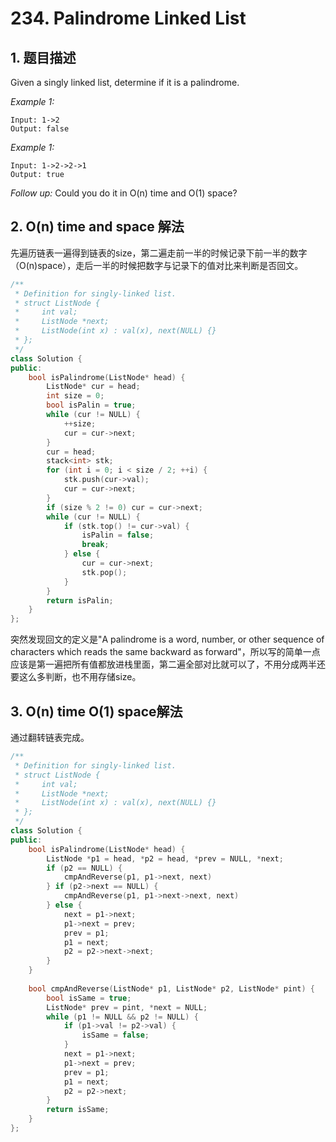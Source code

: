 # 234. Palindrome Linked List

## 1. 题目描述
Given a singly linked list, determine if it is a palindrome.

*Example 1:*
```
Input: 1->2
Output: false
```
*Example 1:*
```
Input: 1->2->2->1
Output: true
```
*Follow up:*
Could you do it in O(n) time and O(1) space?

## 2. O(n) time and space 解法
先遍历链表一遍得到链表的size，第二遍走前一半的时候记录下前一半的数字（O(n)space），走后一半的时候把数字与记录下的值对比来判断是否回文。
```cpp
/**
 * Definition for singly-linked list.
 * struct ListNode {
 *     int val;
 *     ListNode *next;
 *     ListNode(int x) : val(x), next(NULL) {}
 * };
 */
class Solution {
public:
    bool isPalindrome(ListNode* head) {
        ListNode* cur = head;
        int size = 0;
        bool isPalin = true;
        while (cur != NULL) {
            ++size;
            cur = cur->next;
        }
        cur = head;
        stack<int> stk;
        for (int i = 0; i < size / 2; ++i) {
            stk.push(cur->val);
            cur = cur->next;
        }
        if (size % 2 != 0) cur = cur->next;
        while (cur != NULL) {
            if (stk.top() != cur->val) {
                isPalin = false;
                break;
            } else {
                cur = cur->next;
                stk.pop();
            }
        }
        return isPalin;
    }
};
```
突然发现回文的定义是"A palindrome is a word, number, or other sequence of characters which reads the same backward as forward"，所以写的简单一点应该是第一遍把所有值都放进栈里面，第二遍全部对比就可以了，不用分成两半还要这么多判断，也不用存储size。

## 3. O(n) time O(1) space解法
通过翻转链表完成。
```cpp
/**
 * Definition for singly-linked list.
 * struct ListNode {
 *     int val;
 *     ListNode *next;
 *     ListNode(int x) : val(x), next(NULL) {}
 * };
 */
class Solution {
public:
    bool isPalindrome(ListNode* head) {
        ListNode *p1 = head, *p2 = head, *prev = NULL, *next;
        if (p2 == NULL) {
            cmpAndReverse(p1, p1->next, next)
        } if (p2->next == NULL) {
            cmpAndReverse(p1, p1->next->next, next)
        } else {
            next = p1->next;
            p1->next = prev;
            prev = p1;
            p1 = next;
            p2 = p2->next->next;
        }
    }
    
    bool cmpAndReverse(ListNode* p1, ListNode* p2, ListNode* pint) {
        bool isSame = true;
        ListNode* prev = pint, *next = NULL;
        while (p1 != NULL && p2 != NULL) {
            if (p1->val != p2->val) {
                isSame = false;
            }
            next = p1->next;
            p1->next = prev;
            prev = p1;
            p1 = next;
            p2 = p2->next;
        }
        return isSame;
    }
};
```